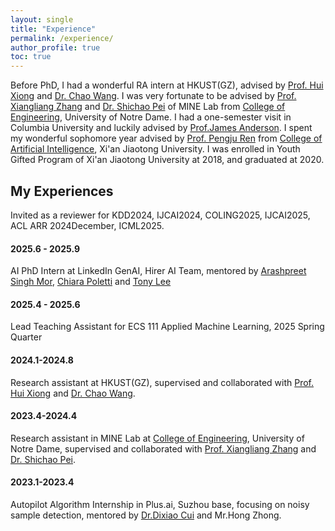 ```yaml
---
layout: single
title: "Experience"
permalink: /experience/
author_profile: true
toc: true
---
```


Before PhD, I had a wonderful RA intern at HKUST(GZ), advised by [Prof. Hui Xiong](https://scholar.google.com/citations?user=cVDF1tkAAAAJ&hl=en) and [Dr. Chao Wang](https://scholar.google.com/citations?hl=zh-CN&user=j08V64UAAAAJ&view_op=list_works&sortby=pubdate). I was very fortunate to be advised by [Prof. Xiangliang Zhang](https://engineering.nd.edu/faculty/xiangliang-zhang/) and [Dr. Shichao Pei](https://scpei.github.io/) of MINE Lab from [College of Engineering](https://engineering.nd.edu/), University of Notre Dame. I had a one-semester visit in Columbia University and luckily advised by [Prof.James Anderson](http://www.columbia.edu/~ja3451/). I spent my wonderful sophomore year advised by [Prof. Pengju Ren](https://gr.xjtu.edu.cn/en/web/pengjuren) from [College of Artificial Intelligence](https://iair.xjtu.edu.cn/), Xi'an Jiaotong University. I was enrolled in Youth Gifted Program of Xi'an Jiaotong University at 2018, and graduated at 2020.

## My Experiences

Invited as a reviewer for KDD2024, IJCAI2024, COLING2025, IJCAI2025, ACL ARR 2024December, ICML2025.

#### 2025.6 - 2025.9

AI PhD Intern at LinkedIn GenAI, Hirer AI Team, mentored by [Arashpreet Singh Mor](https://www.linkedin.com/in/arashpreet-singh/), [Chiara Poletti](https://www.linkedin.com/in/chiarapoletti/) and [Tony Lee](https://scholar.google.com/citations?hl=en&user=KFoNfF0AAAAJ&view_op=list_works&sortby=pubdate)

#### 2025.4 - 2025.6

Lead Teaching Assistant for ECS 111 Applied Machine Learning, 2025 Spring Quarter

#### 2024.1-2024.8

Research assistant at HKUST(GZ), supervised and collaborated with [Prof. Hui Xiong]([https://scholar.google.com/citations?user=cVDF1tkAAAAJ&hl=en]) and [Dr. Chao Wang](https://scholar.google.com/citations?hl=zh-CN&user=j08V64UAAAAJ&view_op=list_works&sortby=pubdate).

#### 2023.4-2024.4

Research assistant in MINE Lab at [College of Engineering](https://engineering.nd.edu/), University of Notre Dame, supervised 
and collaborated with [Prof. Xiangliang Zhang](https://engineering.nd.edu/faculty/xiangliang-zhang/) and [Dr. Shichao Pei](https://scpei.github.io/).

#### 2023.1-2023.4

Autopilot Algorithm Internship in Plus.ai, Suzhou base, focusing on noisy sample detection, mentored by [Dr.Dixiao Cui](https://www.linkedin.com/in/dixiaocui/) and Mr.Hong Zhong.